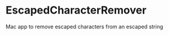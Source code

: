 EscapedCharacterRemover
=======================

Mac app to remove escaped characters from an escaped string
